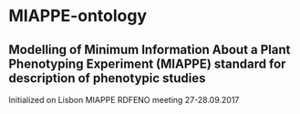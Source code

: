 # MIAPPE-ontology
## Modelling of Minimum Information About a Plant Phenotyping Experiment (MIAPPE) standard for description of phenotypic studies

Initialized on Lisbon MIAPPE RDFENO meeting 27-28.09.2017